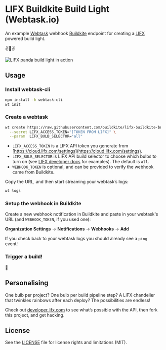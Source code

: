 # LIFX Buildkite Build Light (Webtask.io)

An example [Webtask](https://webtask.io) webhook [Buildkite](https://buildkite.com/) endpoint for creating a [LIFX](https://lifx.com/) powered build light.

:v::panda_face::v:

![LIFX panda build light in action](http://i.imgur.com/FrBTgnf.gif)

## Usage

### Install webtask-cli

```bash
npm install -h webtask-cli
wt init
```

### Create a webtask

```bash
wt create https://raw.githubusercontent.com/buildkite/lifx-buildkite-build-light-webtask/master/index.js \
  --secret LIFX_ACCESS_TOKEN="[TOKEN FROM LIFX]" \
  --param  LIFX_BULB_SELECTOR="all"
```

* `LIFX_ACCESS_TOKEN` is a LIFX API token you generate from [https://cloud.lifx.com/settings](https://cloud.lifx.com/settings).
* `LIFX_BULB_SELECTOR` is LIFX API build selector to choose which bulbs to turn on (see [LIFX developer docs](http://developer.lifx.com/#selectors) for examples). The default is `all`.
* `WEBHOOK_TOKEN` is optional, and can be provided to verify the webhook came from Buildkite.

Copy the URL, and then start streaming your webtask’s logs:

```bash
wt logs
```

### Setup the webhook in Buildkite

Create a new webhook notification in Buildkite and paste in your webtask's URL (and `WEBHOOK_TOKEN`, if you used one): 

**Organization Settings** → **Notifications** → **Webhooks** → **Add**

If you check back to your webtask logs you should already see a `ping` event!

### Trigger a build!

:tada:

## Personalising

One bulb per project? One bulb per build pipeline step? A LIFX chandelier that twinkles rainbows after each deploy? The possibilities are endless!

Check out [developer.lifx.com](https://developer.lifx.com/) to see what’s possible with the API, then fork this project, and get hacking.

## License

See the [LICENSE](LICENSE.md) file for license rights and limitations (MIT).
